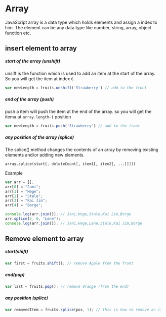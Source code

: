 # Array

JavaScript array is a data type which holds elements and assign a index to him. The element can be any data type like number, string, array, object function etc.



## insert element to array

##### start of the array (unshift)
unsift is the function which is used to add an item at the start of the array. So you will get the item at index `0`.

```javascript
var newLength = fruits.unshift('Strawberry') // add to the front
```

##### end of the array (push)
push a item will push the item at the end of the array. so you will get the itema at `array.length-1` position

```javascript
var newLength = fruits.push('Strawberry') // add to the front
```

##### any position of the array (splice)

The splice() method changes the contents of an array by removing existing elements and/or adding new elements.

`array.splice(start[, deleteCount[, item1[, item2[, ...]]]])`

Example

```javascript
var arr = [];
arr[0] = "Jani";
arr[1] = "Hege";
arr[2] = "Stale";
arr[3] = "Kai Jim";
arr[4] = "Borge";

console.log(arr.join()); // Jani,Hege,Stale,Kai Jim,Borge
arr.splice(2, 0, "Lene");
console.log(arr.join()); // Jani,Hege,Lene,Stale,Kai Jim,Borge

```




## Remove element to array

##### start(shift)

```javascript
var first = fruits.shift(); // remove Apple from the front
```

##### end(pop)

```javascript
var last = fruits.pop(); // remove Orange (from the end)
```

##### any position (splice)


```javascript
var removedItem = fruits.splice(pos, 1); // this is how to remove an item
```


